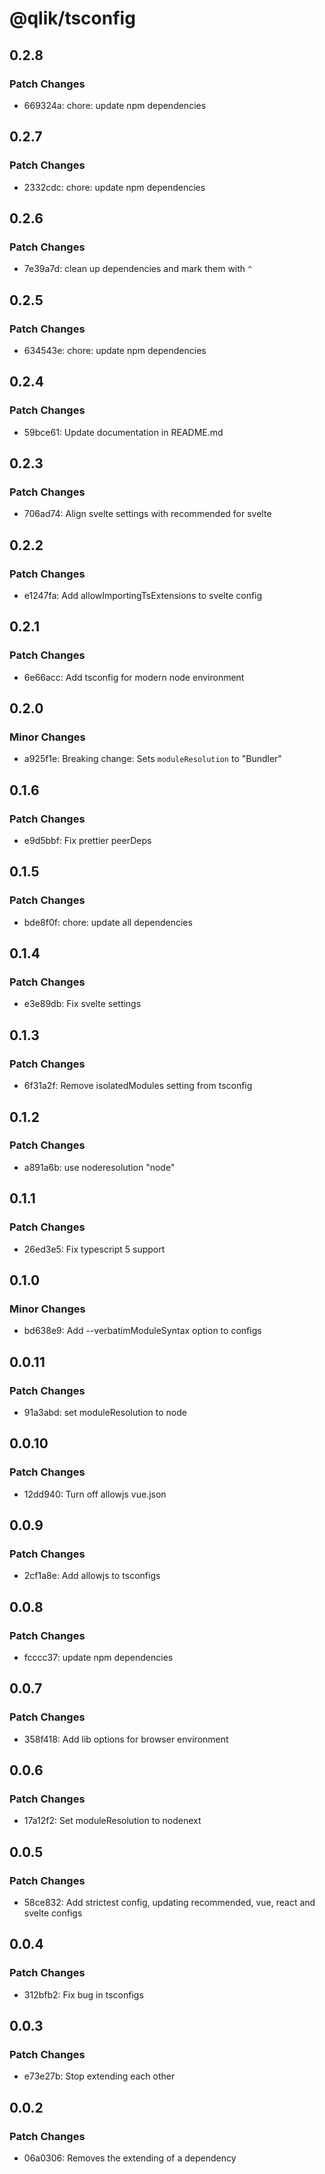 # @qlik/tsconfig

## 0.2.8

### Patch Changes

- 669324a: chore: update npm dependencies

## 0.2.7

### Patch Changes

- 2332cdc: chore: update npm dependencies

## 0.2.6

### Patch Changes

- 7e39a7d: clean up dependencies and mark them with `^`

## 0.2.5

### Patch Changes

- 634543e: chore: update npm dependencies

## 0.2.4

### Patch Changes

- 59bce61: Update documentation in README.md

## 0.2.3

### Patch Changes

- 706ad74: Align svelte settings with recommended for svelte

## 0.2.2

### Patch Changes

- e1247fa: Add allowImportingTsExtensions to svelte config

## 0.2.1

### Patch Changes

- 6e66acc: Add tsconfig for modern node environment

## 0.2.0

### Minor Changes

- a925f1e: Breaking change: Sets `moduleResolution` to "Bundler"

## 0.1.6

### Patch Changes

- e9d5bbf: Fix prettier peerDeps

## 0.1.5

### Patch Changes

- bde8f0f: chore: update all dependencies

## 0.1.4

### Patch Changes

- e3e89db: Fix svelte settings

## 0.1.3

### Patch Changes

- 6f31a2f: Remove isolatedModules setting from tsconfig

## 0.1.2

### Patch Changes

- a891a6b: use noderesolution "node"

## 0.1.1

### Patch Changes

- 26ed3e5: Fix typescript 5 support

## 0.1.0

### Minor Changes

- bd638e9: Add --verbatimModuleSyntax option to configs

## 0.0.11

### Patch Changes

- 91a3abd: set moduleResolution to node

## 0.0.10

### Patch Changes

- 12dd940: Turn off allowjs vue.json

## 0.0.9

### Patch Changes

- 2cf1a8e: Add allowjs to tsconfigs

## 0.0.8

### Patch Changes

- fcccc37: update npm dependencies

## 0.0.7

### Patch Changes

- 358f418: Add lib options for browser environment

## 0.0.6

### Patch Changes

- 17a12f2: Set moduleResolution to nodenext

## 0.0.5

### Patch Changes

- 58ce832: Add strictest config, updating recommended, vue, react and svelte configs

## 0.0.4

### Patch Changes

- 312bfb2: Fix bug in tsconfigs

## 0.0.3

### Patch Changes

- e73e27b: Stop extending each other

## 0.0.2

### Patch Changes

- 06a0306: Removes the extending of a dependency
